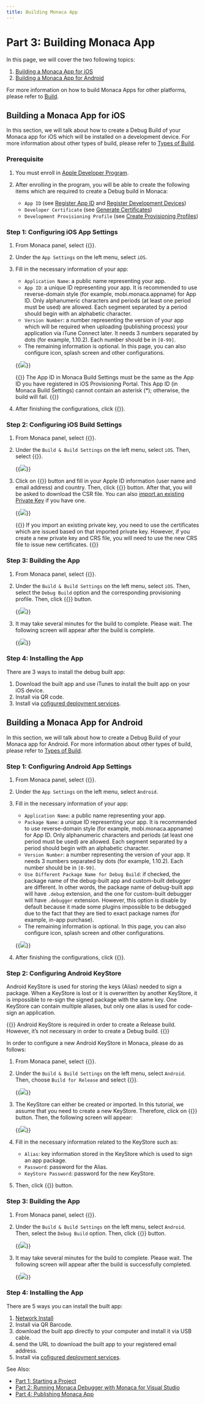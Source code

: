 ```yaml
---
title: Building Monaca App
---
```


# Part 3: Building Monaca App

In this page, we will cover the two following topics:

1. [Building a Monaca App for iOS](#monaca-vs-building-for-ios)
2. [Building a Monaca App for Android](#monaca-vs-building-for-android)

For more information on how to build Monaca Apps for other platforms,
please refer to [Build](/en/monaca_ide/manual/build).

## <a name="monaca-vs-building-for-ios"></a> Building a Monaca App for iOS

In this section, we will talk about how to create a Debug Build of your
Monaca app for iOS which will be installed on a development device. For
more information about other types of build, please refer to [Types of Build](/en/monaca_ide/manual/build/ios/build_ios/#types_of_build_ios).

### Prerequisite

1.  You must enroll in [Apple Developer
    Program](https://developer.apple.com/programs/).
2.  After enrolling in the program, you will be able to create the
    following items which are required to create a Debug build in
    Monaca:

    -  `App ID` (see [Register App ID](/en/monaca_ide/manual/build/ios/build_ios/#register_appid) and [Register Development Devices](/en/monaca_ide/manual/build/ios/build_ios/#register_dev_device))
    -  `Developer Certificate` (see [Generate Certificates](/en/monaca_ide/manual/build/ios/build_ios/#create_cer))
    -  `Development Provisioning Profile` (see [Create Provisioning Profiles](/en/monaca_ide/manual/build/ios/build_ios/#register_provisioning))

### Step 1: Configuring iOS App Settings

1.  From Monaca panel, select {{<guilabel name="Build Settings">}}.
2.  Under the `App Settings` on the left menu, select `iOS`.
3.  Fill in the necessary information of your app:

    - `Application Name`: a public name representing your app.
    - `App ID`: a unique ID representing your app. It is recommended to use reverse-domain style (for example, mobi.monaca.appname) for App ID. Only alphanumeric characters and periods (at least one period must be used) are allowed. Each segment separated by a period should begin with an alphabetic character.
    - `Version Number`: a number representing the version of your app which will be required when uploading (publishing process) your application via iTune Connect later. It needs 3 numbers separated by dots (for example, 1.10.2). Each number should be in `[0-99]`.
    - The remaining information is optional. In this page, you can also configure icon, splash screen and other configurations.

    {{<img src="/images/monaca_vs/tutorial/building_app/ios_1.png">}}  

    {{<warning>}}
        The App ID in Monaca Build Settings must be the same as the App ID you have registered in iOS Provisioning Portal. This App ID (in Monaca Build Settings) cannot contain an asterisk (*); otherwise, the build will fail.
    {{</warning>}}

4.  After finishing the configurations, click {{<guilabel name="Save">}}.

### Step 2: Configuring iOS Build Settings

1.  From Monaca panel, select {{<guilabel name="Build">}}.
2.  Under the `Build & Build Settings` on the left menu, select `iOS`. Then, select {{<guilabel name="Manage build settings">}}.

    {{<img src="/images/monaca_vs/tutorial/building_app/ios_2.png">}}  

3.  Click on {{<guilabel name="Generate Key and CSR">}} button and fill in your Apple ID
    information (user name and email address) and country. Then, click {{<guilabel name="Generate Key and CSR">}} button. After that, you will be asked to download the CSR file. You can also [import an existing Private Key](/en/monaca_ide/manual/build/ios/import_export/#import-into-monaca) if you have one.

    {{<img src="/images/monaca_vs/tutorial/building_app/ios_3.png">}}  

    {{<note>}}
        If you import an existing private key, you need to use the certificates which are issued based on that imported private key. However, if you create a new private key and CRS file, you will need to use the new CRS file to issue new certificates.
    {{</note>}}

### Step 3: Building the App

1.  From Monaca panel, select {{<guilabel name="Build">}}.
2.  Under the `Build & Build Settings` on the left menu, select `iOS`. Then,
    select the `Debug Build` option and the corresponding provisioning
    profile. Then, click {{<guilabel name="Start Build">}} button.

    {{<img src="/images/monaca_vs/tutorial/building_app/ios_4.png">}}  

3.  It may take several minutes for the build to complete. Please wait.
    The following screen will appear after the build is complete.

    {{<img src="/images/monaca_vs/tutorial/building_app/ios_5.png">}}  

### Step 4: Installing the App

There are 3 ways to install the debug built app:

1.  Download the built app and use iTunes to install the built app on your iOS device.
2.  Install via QR code.
3.  Install via [cofigured deployment services](/en/monaca_ide/manual/monaca_ci/supported_services).

## <a name="monaca-vs-building-for-android"></a> Building a Monaca App for Android

In this section, we will talk about how to create a Debug Build of your
Monaca app for Android. For more information about other types of build,
please refer to [Types of Build](/en/monaca_ide/manual/build/build_android/#types_of_build_android).

### Step 1: Configuring Android App Settings

1.  From Monaca panel, select {{<guilabel name="Build Settings">}}.
2.  Under the `App Settings` on the left menu, select `Android`.
3.  Fill in the necessary information of your app:

    - `Application Name`: a public name representing your app.
    - `Package Name`: a unique ID representing your app. It is recommended to use reverse-domain style (for example, mobi.monaca.appname) for App ID. Only alphanumeric characters and periods (at least one period must be used) are allowed. Each segment separated by a period should begin with an alphabetic character.
    - `Version Number`: a number representing the version of your app. It needs 3 numbers separated by dots (for example, 1.10.2). Each number should be in `[0-99]`.
    - `Use Different Package Name for Debug Build`: if checked, the package name of the debug-built app and custom-built debugger are different. In other words, the package name of debug-built app will have `.debug` extension, and the one for custom-built debugger will have `.debugger` extension. However, this option is disable by default because it made some plugins impossible to be debugged due to the fact that they are tied to exact package names (for example, in-app purchase).
    - The remaining information is optional. In this page, you can also configure icon, splash screen and other configurations.

    {{<img src="/images/monaca_vs/tutorial/building_app/android_1.png">}}  

4.  After finishing the configurations, click {{<guilabel name="Save">}}.

### Step 2: Configuring Android KeyStore

Android KeyStore is used for storing the keys (Alias) needed to sign a
package. When a KeyStore is lost or it is overwritten by another
KeyStore, it is impossible to re-sign the signed package with the same
key. One KeyStore can contain multiple aliases, but only one alias is
used for code-sign an application.

{{<note>}}
    Android KeyStore is required in order to create a Release build. However, it’s not necessary in order to create a Debug build.
{{</note>}}

In order to configure a new Android KeyStore in Monaca, please do as
follows:

1.  From Monaca panel, select {{<guilabel name="Build">}}.
2.  Under the `Build & Build Settings` on the left menu, select `Android`.
    Then, choose `Build for Release` and select {{<guilabel name="Manage KeyStore and Alias">}}.

    {{<img src="/images/monaca_vs/tutorial/building_app/android_2.png">}}  

3.  The KeyStore can either be created or imported. In this tutorial, we
    assume that you need to create a new KeyStore. Therefore, click on {{<guilabel name="Clear and Generate New">}} button. Then, the following screen will appear:

    {{<img src="/images/monaca_vs/tutorial/building_app/android_3.png">}}  

4.  Fill in the necessary information related to the KeyStore such as:

    -   `Alias`: key information stored in the KeyStore which is used to sign an app package.
    -   `Password`: password for the Alias.
    -   `KeyStore Password`: password for the new KeyStore.

5.  Then, click {{<guilabel name="Generate KeyStore and Alias">}} button.

### Step 3: Building the App

1.  From Monaca panel, select {{<guilabel name="Build">}}.
2.  Under the `Build & Build Settings` on the left menu, select `Android`.
    Then, select the `Debug Build` option. Then, click {{<guilabel name="Start Build">}} button.

    {{<img src="/images/monaca_vs/tutorial/building_app/android_4.png">}}  

3.  It may take several minutes for the build to complete. Please wait.
    The following screen will appear after the build is successfully
    completed.

    {{<img src="/images/monaca_vs/tutorial/building_app/android_5.png">}}  

### Step 4: Installing the App

There are 5 ways you can install the built app:

1.  [Network Install](http://docs.monaca.io/en/debugger/manual/installation/debugger_android/#network-and)
2.  Install via QR Barcode.
3.  download the built app directly to your computer and install it via
    USB cable.
4.  send the URL to download the built app to your registered email
    address.
5.  Install via [cofigured deployment services](/en/monaca_ide/manual/monaca_ci/supported_services).

See Also:

- [Part 1: Starting a Project](../starting_project)
- [Part 2: Running Monaca Debugger with Monaca for Visual Studio](../testing_debugging)
- [Part 4: Publishing Monaca App](../publishing_app)
